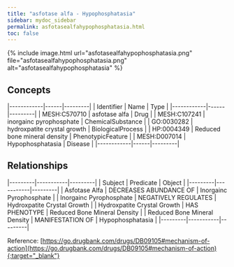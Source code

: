 ```yaml
---
title: "asfotase alfa - Hypophosphatasia"
sidebar: mydoc_sidebar
permalink: asfotasealfahypophosphatasia.html
toc: false 
---
```


{% include image.html url="asfotasealfahypophosphatasia.png" file="asfotasealfahypophosphatasia.png" alt="asfotasealfahypophosphatasia" %}

## Concepts

|------------|------|---------|
| Identifier | Name | Type    |
|------------|------|---------|
| MESH:C570710 | asfotase alfa | Drug |
| MESH:C107241 | inorgainc pyrophosphate | ChemicalSubstance |
| GO:0030282 | hydroxpatite crystal growth | BiologicalProcess |
| HP:0004349 | Reduced bone mineral density | PhenotypicFeature |
| MESH:D007014 | Hypophosphatasia | Disease |
|------------|------|---------|

## Relationships

|---------|-----------|---------|
| Subject | Predicate | Object  |
|---------|-----------|---------|
| Asfotase Alfa | DECREASES ABUNDANCE OF | Inorgainc Pyrophosphate |
| Inorgainc Pyrophosphate | NEGATIVELY REGULATES | Hydroxpatite Crystal Growth |
| Hydroxpatite Crystal Growth | HAS PHENOTYPE | Reduced Bone Mineral Density |
| Reduced Bone Mineral Density | MANIFESTATION OF | Hypophosphatasia |
|---------|-----------|---------|

Reference: [https://go.drugbank.com/drugs/DB09105#mechanism-of-action](https://go.drugbank.com/drugs/DB09105#mechanism-of-action){:target="_blank"}
